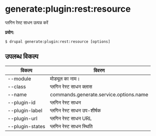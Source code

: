 # generate:plugin:rest:resource
प्लगिन रेस्ट साधन उत्पन्न करें

**प्रयोग:**
```
$ drupal generate:plugin:rest:resource [options]
```

## उपलब्ध विकल्प
विकल्प | विवरण
-------|-------------
--module | मोड्यूल का नाम।
--class | प्लगिन रेस्ट साधन क्लास
--name | commands.generate.service.options.name
--plugin-id | प्लगिन रेस्ट साधन
--plugin-label | प्लगिन रेस्ट साधन उप-शीर्षक
--plugin-url | प्लगिन रेस्ट साधन URL
--plugin-states | प्लगिन रेस्ट साधन स्थिति
